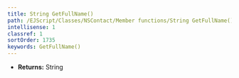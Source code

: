 ```yaml
---
title: String GetFullName()
path: /EJScript/Classes/NSContact/Member functions/String GetFullName()
intellisense: 1
classref: 1
sortOrder: 1735
keywords: GetFullName()
---
```



* **Returns:** String


